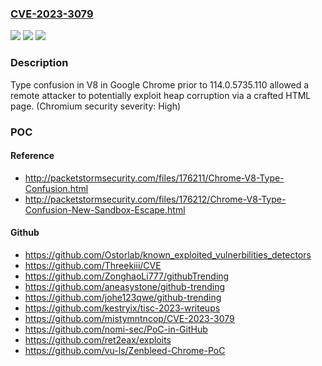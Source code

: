 ### [CVE-2023-3079](https://cve.mitre.org/cgi-bin/cvename.cgi?name=CVE-2023-3079)
![](https://img.shields.io/static/v1?label=Product&message=Chrome&color=blue)
![](https://img.shields.io/static/v1?label=Version&message=114.0.5735.110%3C%20114.0.5735.110%20&color=brighgreen)
![](https://img.shields.io/static/v1?label=Vulnerability&message=Type%20Confusion&color=brighgreen)

### Description

Type confusion in V8 in Google Chrome prior to 114.0.5735.110 allowed a remote attacker to potentially exploit heap corruption via a crafted HTML page. (Chromium security severity: High)

### POC

#### Reference
- http://packetstormsecurity.com/files/176211/Chrome-V8-Type-Confusion.html
- http://packetstormsecurity.com/files/176212/Chrome-V8-Type-Confusion-New-Sandbox-Escape.html

#### Github
- https://github.com/Ostorlab/known_exploited_vulnerbilities_detectors
- https://github.com/Threekiii/CVE
- https://github.com/ZonghaoLi777/githubTrending
- https://github.com/aneasystone/github-trending
- https://github.com/johe123qwe/github-trending
- https://github.com/kestryix/tisc-2023-writeups
- https://github.com/mistymntncop/CVE-2023-3079
- https://github.com/nomi-sec/PoC-in-GitHub
- https://github.com/ret2eax/exploits
- https://github.com/vu-ls/Zenbleed-Chrome-PoC

